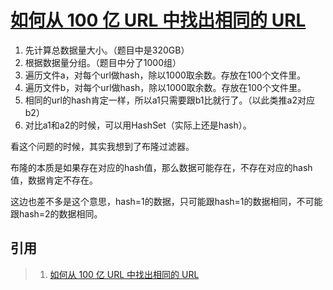 # [如何从 100 亿 URL 中找出相同的 URL](https://mp.weixin.qq.com/s/bErFWopdFk-Vl6gAqO1_Jg)

1. 先计算总数据量大小。（题目中是320GB）
2. 根据数据量分组。（题目中分了1000组）
3. 遍历文件a，对每个url做hash，除以1000取余数。存放在100个文件里。
4. 遍历文件b，对每个url做hash，除以1000取余数。存放在100个文件里。
5. 相同的url的hash肯定一样，所以a1只需要跟b1比就行了。（以此类推a2对应b2）
6. 对比a1和a2的时候，可以用HashSet（实际上还是hash）。

看这个问题的时候，其实我想到了布隆过滤器。

布隆的本质是如果存在对应的hash值，那么数据可能存在，不存在对应的hash值，数据肯定不存在。

这边也差不多是这个意思，hash=1的数据，只可能跟hash=1的数据相同，不可能跟hash=2的数据相同。

## 引用
>1. [如何从 100 亿 URL 中找出相同的 URL](https://mp.weixin.qq.com/s/bErFWopdFk-Vl6gAqO1_Jg)